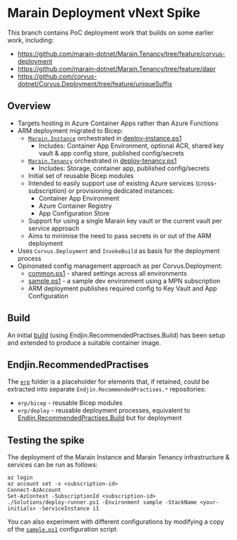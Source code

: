 # Marain Deployment vNext Spike

This branch contains PoC deployment work that builds on some earlier work, including:
* https://github.com/marain-dotnet/Marain.Tenancy/tree/feature/corvus-deployment
* https://github.com/marain-dotnet/Marain.Tenancy/tree/feature/dapr
* https://github.com/corvus-dotnet/Corvus.Deployment/tree/feature/uniqueSuffix


## Overview

* Targets hosting in Azure Container Apps rather than Azure Functions
* ARM deployment migrated to Bicep:
    * [`Marain.Instance`](Solutions/Marain.Tenancy.Deployment/instance-main.bicep) orchestrated in [deploy-instance.ps1](Solutions/deploy-instance.ps1)
        * Includes: Container App Environment, optional ACR, shared key vault & app config store, published config/secrets
    * [`Marain.Tenancy`](Solutions/Marain.Tenancy.Deployment/tenancy-main.bicep) orchestrated in [deploy-tenancy.ps1](Solutions/deploy-tenancy.ps1)
        * Includes: Storage, container app, published config/secrets
    * Initial set of reusable Bicep modules
    * Intended to easily support use of existing Azure services (cross-subscription) or provisioning dedicated instances:
        * Container App Environment
        * Azure Container Registry
        * App Configuration Store
    * Support for using a single Marain key vault or the current vault per service approach
    * Aims to minimise the need to pass secrets in or out of the ARM deployment 
* Uses `Corvus.Deployment` and `InvokeBuild` as basis for the deployment process
* Opinonated config management approach as per Corvus.Deployment:
    * [common.ps1](Solutions/Marain.Tenancy.Deployment/config/common.ps1) - shared settings across all environments
    * [sample.ps1](Solutions/Marain.Tenancy.Deployment/config/sample.ps1) - a sample dev environment using a MPN subscription
    * ARM deployment publishes required config to Key Vault and App Configuration


## Build

An initial [build](build.ps1) (using Endjin.RecommendedPractises.Build) has been setup and extended to produce a suitable container image.


## Endjin.RecommendedPractises

The [`erp`](erp/) folder is a placeholder for elements that, if retained, could be extracted into separate `Endjin.RecommendedPractises.*` repositories:

* `erp/bicep` - reusable Bicep modules
* `erp/deploy` - reusable deployment processes, equivalent to [Endjin.RecommendedPractises.Build](https://github.com/endjin/Endjin.RecommendedPractises.Build) but for deployment


## Testing the spike

The deployment of the Marain Instance and Marain Tenancy infrastructure & services can be run as follows:

```
az login
az account set -s <subscription-id>
Connect-AzAccount
Set-AzContext -SubscriptionId <subscription-id>
./Solutions/deploy-runner.ps1 -Environment sample -StackName <your-initials> -ServiceInstance i1
```

You can also experiment with different configurations by modifying a copy of the [`sample.ps1`](Solutions/Marain.Tenancy.Deployment/config/sample.ps1) configuration script.
